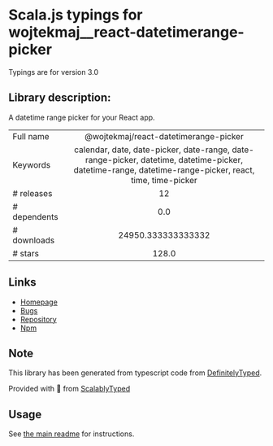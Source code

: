 
# Scala.js typings for wojtekmaj__react-datetimerange-picker

Typings are for version 3.0

## Library description:
A datetime range picker for your React app.

|                    |                 |
| ------------------ | :-------------: |
| Full name          | @wojtekmaj/react-datetimerange-picker |
| Keywords           | calendar, date, date-picker, date-range, date-range-picker, datetime, datetime-picker, datetime-range, datetime-range-picker, react, time, time-picker |
| # releases         | 12 |
| # dependents       | 0.0 |
| # downloads        | 24950.333333333332 |
| # stars            | 128.0 |

## Links
- [Homepage](https://github.com/wojtekmaj/react-datetimerange-picker#readme)
- [Bugs](https://github.com/wojtekmaj/react-datetimerange-picker/issues)
- [Repository](https://github.com/wojtekmaj/react-datetimerange-picker)
- [Npm](https://www.npmjs.com/package/%40wojtekmaj%2Freact-datetimerange-picker)
    


## Note
This library has been generated from typescript code from [DefinitelyTyped](https://definitelytyped.org).

Provided with :purple_heart: from [ScalablyTyped](https://github.com/oyvindberg/ScalablyTyped)

## Usage
See [the main readme](../../readme.md) for instructions.


